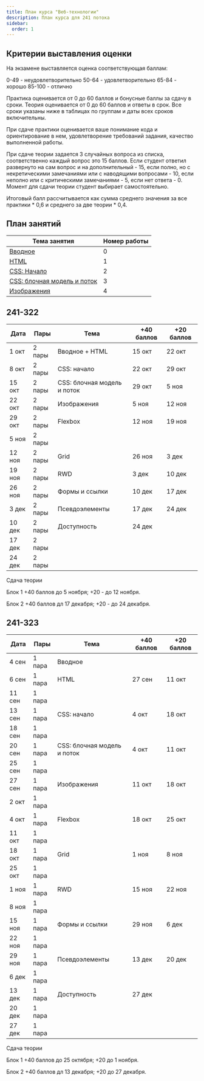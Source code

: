 ```yaml
---
title: План курса "Веб-технологии"
description: План курса для 241 потока
sidebar:
  order: 1
---
```


## Критерии выставления оценки

На экзамене выставляется оценка соответствующая баллам:

0-49 - неудовлетворительно
50-64 - удовлетворительно
65-84 - хорошо
85-100 - отлично

Практика оценивается от 0 до 60 баллов и бонусные баллы за сдачу в сроки. Теория оценивается от 0 до 60 баллов и ответы в срок. Все сроки указаны ниже в таблицах по группам и даты всех сроков включительны.

При сдаче практики оценивается ваше понимание кода и ориентирование в нем, удовлетворение требований задания, качество выполненной работы.

При сдаче теории задается 3 случайных вопроса из списка, соответственно каждый вопрос это 15 баллов. Если студент ответил развернуто на сам вопрос и на дополнительный - 15, если полно, но с некретическими замечаниями или с наводящими вопросами - 10, если неполно или с критическими замечаниями - 5, если нет ответа - 0. Момент для сдачи теории студент выбирает самостоятельно.

Итоговый балл рассчитывается как сумма среднего значения за все практики \* 0,6 и среднего за две теории \* 0,4.

## План занятий

| Тема занятия                                              | Номер работы |
| --------------------------------------------------------- | ------------ |
| [Вводное](/2025/веб-технологии/intro/)                    | 0            |
| [HTML](/2025/веб-технологии/lab1/)                        | 1            |
| [CSS: Начало](/2025/веб-технологии/lab2/)                 | 2            |
| [CSS: блочная модель и поток](/2025/веб-технологии/lab3/) | 3            |
| [Изображения](/2025/веб-технологии/lab4/)                 | 4            |

## 241-322

| Дата   | Пары   | Тема                        | +40 баллов | +20 баллов |
| ------ | ------ | --------------------------- | ---------- | ---------- |
| 1 окт  | 2 пары | Вводное + HTML              | 15 окт     | 22 окт     |
| 8 окт  | 2 пары | CSS: начало                 | 22 окт     | 29 окт     |
| 15 окт | 2 пары | CSS: блочная модель и поток | 29 окт     | 5 ноя      |
| 22 окт | 2 пары | Изображения                 | 5 ноя      | 12 ноя     |
| 29 окт | 2 пары | Flexbox                     | 12 ноя     | 19 ноя     |
| 5 ноя  | 2 пары |                             |            |            |
| 12 ноя | 2 пары | Grid                        | 26 ноя     | 3 дек      |
| 19 ноя | 2 пары | RWD                         | 3 дек      | 10 дек     |
| 26 ноя | 2 пары | Формы и ссылки              | 10 дек     | 17 дек     |
| 3 дек  | 2 пары | Псевдоэлементы              | 17 дек     | 24 дек     |
| 10 дек | 2 пары | Доступность                 | 24 дек     |            |
| 17 дек | 2 пары |                             |            |            |
| 24 дек | 2 пары |                             |            |            |

Сдача теории

Блок 1 +40 баллов до 5 ноября; +20 - до 12 ноября.

Блок 2 +40 баллов дл 17 декабря; +20 - до 24 декабря.

## 241-323

| Дата   | Пары   | Тема                        | +40 баллов | +20 баллов |
| ------ | ------ | --------------------------- | ---------- | ---------- |
| 4 сен  | 1 пара | Вводное                     |            |            |
| 6 сен  | 1 пара | HTML                        | 27 сен     | 11 окт     |
| 11 сен | 1 пара |                             |            |            |
| 13 сен | 1 пара | CSS: начало                 | 4 окт      | 18 окт     |
| 18 сен | 1 пара |                             |            |            |
| 20 сен | 1 пара | CSS: блочная модель и поток | 4 окт      | 11 окт     |
| 25 сен | 1 пара |                             |            |            |
| 27 сен | 1 пара | Изображения                 | 11 окт     | 18 окт     |
| 2 окт  | 1 пара |                             |            |            |
| 4 окт  | 1 пара | Flexbox                     | 18 окт     | 25 окт     |
| 11 окт | 1 пара |                             |            |            |
| 18 окт | 1 пара | Grid                        | 1 ноя      | 8 ноя      |
| 25 окт | 1 пара |                             |            |            |
| 1 ноя  | 1 пара | RWD                         | 15 ноя     | 22 ноя     |
| 8 ноя  | 1 пара |                             |            |            |
| 15 ноя | 1 пара | Формы и ссылки              | 29 ноя     | 6 дек      |
| 22 ноя | 1 пара |                             |            |            |
| 29 ноя | 1 пара | Псевдоэлементы              | 13 дек     | 20 дек     |
| 6 дек  | 1 пара |                             |            |            |
| 13 дек | 1 пара | Доступность                 | 27 дек     |            |
| 20 дек | 1 пара |                             |            |            |
| 27 дек | 1 пара |                             |            |            |

Сдача теории

Блок 1 +40 баллов до 25 октября; +20 до 1 ноября.

Блок 2 +40 баллов дл 13 декабря; +20 до 27 декабря.
